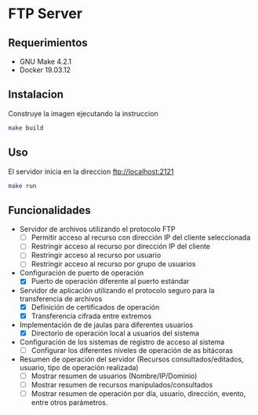 # FTP Server

## Requerimientos

- GNU Make 4.2.1
- Docker 19.03.12


## Instalacion

Construye la imagen ejecutando la instruccion

```bash
make build
```

## Uso

El servidor inicia en la direccion [ftp://localhost:2121](ftp://localhost:2121)

```bash
make run
```

## Funcionalidades

- Servidor de archivos utilizando el protocolo FTP
  - [ ] Permitir acceso al recurso con dirección IP del cliente seleccionada
  - [ ] Restringir acceso al recurso por dirección IP del cliente
  - [ ] Restringir acceso al recurso por usuario
  - [ ] Restringir acceso al recurso por grupo de usuarios
- Configuración de puerto de operación
  - [X] Puerto de operación diferente al puerto estándar
- Servidor de aplicación utilizando el protocolo seguro para la transferencia de archivos
  - [X] Definición de certificados de operación
  - [X] Transferencia cifrada entre extremos
- Implementación de de jaulas para diferentes usuarios
  - [X] Directorio de operación local a usuarios del sistema
- Configuración de los sistemas de registro de acceso al sistema
  - [ ] Configurar los diferentes niveles de operación de as bitácoras
- Resumen de operación del servidor (Recursos consultados/editados, usuario, tipo de operación realizada)
  - [ ] Mostrar resumen de usuarios (Nombre/IP/Dominio)
  - [ ] Mostrar resumen de recursos manipulados/consultados
  - [ ] Mostrar resumen de operación por día, usuario, dirección, evento, entre otros parámetros.